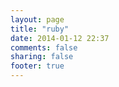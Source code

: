 ```yaml
---
layout: page
title: "ruby"
date: 2014-01-12 22:37
comments: false 
sharing: false 
footer: true
---
```

